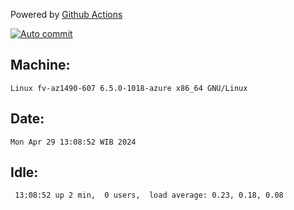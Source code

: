 Powered by [Github Actions](https://github.com/features/actions)

[![Auto commit](https://github.com/hiage/workstation/workflows/Auto%20commit/badge.svg)](https://github.com/hiage/workstation/actions?query=workflow%3A%22Auto+commit%22)

## Machine:
```
Linux fv-az1490-607 6.5.0-1018-azure x86_64 GNU/Linux
```
## Date:
```
Mon Apr 29 13:08:52 WIB 2024
```
## Idle:
```
 13:08:52 up 2 min,  0 users,  load average: 0.23, 0.18, 0.08
```
